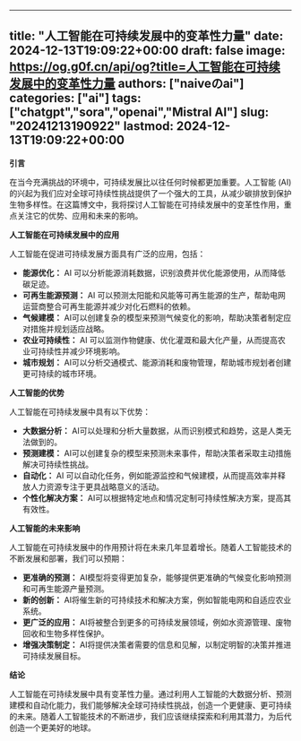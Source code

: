 
---
title: "人工智能在可持续发展中的变革性力量"
date: 2024-12-13T19:09:22+00:00
draft: false
image: https://og.g0f.cn/api/og?title=人工智能在可持续发展中的变革性力量
authors: ["naiveのai"]
categories: ["ai"]
tags: ["chatgpt","sora","openai","Mistral AI"]
slug: "20241213190922"
lastmod: 2024-12-13T19:09:22+00:00
---
**引言**

在当今充满挑战的环境中，可持续发展比以往任何时候都更加重要。人工智能 (AI) 的兴起为我们应对全球可持续性挑战提供了一个强大的工具，从减少碳排放到保护生物多样性。在这篇博文中，我将探讨人工智能在可持续发展中的变革性作用，重点关注它的优势、应用和未来的影响。

**人工智能在可持续发展中的应用**

人工智能在促进可持续发展方面具有广泛的应用，包括：

* **能源优化：** AI 可以分析能源消耗数据，识别浪费并优化能源使用，从而降低碳足迹。
* **可再生能源预测：** AI 可以预测太阳能和风能等可再生能源的生产，帮助电网运营商整合可再生能源并减少对化石燃料的依赖。
* **气候建模：** AI可以创建复杂的模型来预测气候变化的影响，帮助决策者制定应对措施并规划适应战略。
* **农业可持续性：** AI 可以监测作物健康、优化灌溉和最大化产量，从而提高农业可持续性并减少环境影响。
* **城市规划：** AI可以分析交通模式、能源消耗和废物管理，帮助城市规划者创建更可持续的城市环境。

**人工智能的优势**

人工智能在可持续发展中具有以下优势：

* **大数据分析：** AI可以处理和分析大量数据，从而识别模式和趋势，这是人类无法做到的。
* **预测建模：** AI可以创建复杂的模型来预测未来事件，帮助决策者采取主动措施解决可持续性挑战。
* **自动化：** AI 可以自动化任务，例如能源监控和气候建模，从而提高效率并释放人力资源专注于更具战略意义的活动。
* **个性化解决方案：** AI可以根据特定地点和情况定制可持续性解决方案，提高其有效性。

**人工智能的未来影响**

人工智能在可持续发展中的作用预计将在未来几年显着增长。随着人工智能技术的不断发展和部署，我们可以预期：

* **更准确的预测：** AI模型将变得更加复杂，能够提供更准确的气候变化影响预测和可再生能源产量预测。
* **新的创新：** AI将催生新的可持续技术和解决方案，例如智能电网和自适应农业系统。
* **更广泛的应用：** AI将被整合到更多的可持续发展领域，例如水资源管理、废物回收和生物多样性保护。
* **增强决策制定：** AI将提供决策者需要的信息和见解，以制定明智的决策并推进可持续发展目标。

**结论**

人工智能在可持续发展中具有变革性力量。通过利用人工智能的大数据分析、预测建模和自动化能力，我们能够解决全球可持续性挑战，创造一个更健康、更可持续的未来。随着人工智能技术的不断进步，我们应该继续探索和利用其潜力，为后代创造一个更美好的地球。